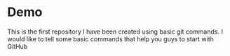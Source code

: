 # Demo
This is the first repository I have been created using basic git commands.
I would like to tell some basic commands that help you guys to start with GitHub
